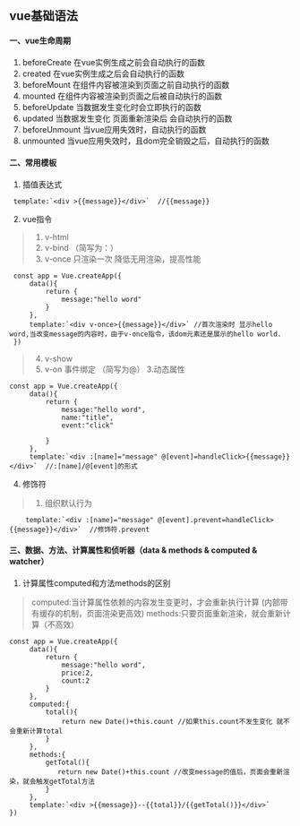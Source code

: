 ## vue基础语法
#### 一、vue生命周期
1. beforeCreate 在vue实例生成之前会自动执行的函数  
2. created 在vue实例生成之后会自动执行的函数  
3. beforeMount 在组件内容被渲染到页面之前自动执行的函数  
4. mounted 在组件内容被渲染到页面之后被自动执行的函数  
5. beforeUpdate 当数据发生变化时会立即执行的函数  
6. updated 当数据发生变化 页面重新渲染后 会自动执行的函数  
7. beforeUnmount 当vue应用失效时，自动执行的函数  
8. unmounted 当vue应用失效时，且dom完全销毁之后，自动执行的函数  

#### 二、常用模板
1. 插值表达式
```
 template:`<div >{{message}}</div>`  //{{message}}
```
2. vue指令  
> 1. v-html  
> 2. v-bind  （简写为：）
> 3. v-once 只渲染一次 降低无用渲染，提高性能
```
 const app = Vue.createApp({
     data(){
         return {
             message:"hello word"
         }
     },
     template:`<div v-once>{{message}}</div>` //首次渲染时 显示hello word,当改变message的内容时，由于v-once指令，该dom元素还是展示的hello world.
 })
```
> 4. v-show
> 5. v-on 事件绑定 （简写为@）
3.动态属性
```
const app = Vue.createApp({
     data(){
         return {
             message:"hello word",
             name:"title",
             event:"click"
             
         }
     },
     template:`<div :[name]="message" @[event]=handleClick>{{message}}</div>`  //:[name]/@[event]的形式
```
4. 修饰符
> 1. 组织默认行为
```
    template:`<div :[name]="message" @[event].prevent=handleClick>{{message}}</div>`  //修饰符.prevent
```
#### 三、数据、方法、计算属性和侦听器（data & methods & computed & watcher）
1. 计算属性computed和方法methods的区别
> computed:当计算属性依赖的内容发生变更时，才会重新执行计算  (内部带有缓存的机制，页面渲染更高效)
> methods:只要页面重新渲染，就会重新计算（不高效）
```
const app = Vue.createApp({
     data(){
         return {
             message:"hello word",
             price:2,
             count:2
         }
     },
     computed:{
         total(){
             return new Date()+this.count //如果this.count不发生变化 就不会重新计算total
         }
     },
     methods:{
         getTotal(){
            return new Date()+this.count //改变message的值后，页面会重新渲染，就会触发getTotal方法
         }
     },
     template:`<div >{{message}}--{{total}}/{{getTotal()}}</div>`
})
```

 

